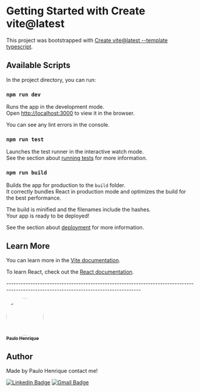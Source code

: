 # Getting Started with Create vite@latest

This project was bootstrapped with [Create vite@latest --template typescript](https://vitejs.dev/guide/#scaffolding-your-first-vite-project).

## Available Scripts

In the project directory, you can run:

### `npm run dev`

Runs the app in the development mode.\
Open [http://localhost:3000](http://localhost:3000) to view it in the browser.

You can see any lint errors in the console.

### `npm run test`

Launches the test runner in the interactive watch mode.\
See the section about [running tests](https://jestjs.io/pt-BR/docs/getting-started) for more information.

### `npm run build`

Builds the app for production to the `build` folder.\
It correctly bundles React in production mode and optimizes the build for the best performance.

The build is minified and the filenames include the hashes.\
Your app is ready to be deployed!

See the section about [deployment](https://vitejs.dev/guide/static-deploy.html) for more information.


## Learn More

You can learn more in the [Vite documentation](https://vitejs.dev/guide/#overview).

To learn React, check out the [React documentation](https://reactjs.org/).

<p>--------------------------------------------------------------------------------------------------------------------------------------</p>
<a href="https://github.com/phacf">
 <img style="border-radius: 50%;" src="https://avatars.githubusercontent.com/u/55549078?s=460&u=56ab76f6f4128968d460276fbfef4bf094be894d&v=4" width="100px;" alt=""/>
 <br />
 <sub><b>Paulo Henrique</b></sub></a> 

<h2>Author</h2>
<p>Made by Paulo Henrique contact me!</p>

 [![Linkedin Badge](https://img.shields.io/badge/-Paulo-blue?style=flat-square&logo=Linkedin&logoColor=white&link=https://www.linkedin.com/in/phacf/)](https://www.linkedin.com/in/phacf/) 
[![Gmail Badge](https://img.shields.io/badge/-phacff@gmail.com-c14438?style=flat-square&logo=Gmail&logoColor=white&link=mailto:phacff@gmail.com)](mailto:phacff@gmail.com)

